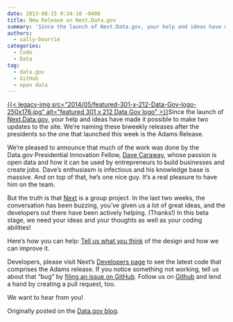 ```yaml
---
date: 2013-08-15 9:34:10 -0400
title: New Release on Next.Data.gov
summary: 'Since the launch of Next.Data.gov, your help and ideas have made it possible to make two updates to the site. We&#8217;re naming these biweekly releases after the presidents so the one that launched this week is the Adams Release. We&#8217;re pleased to announce that much'
authors:
  - sally-bourrie
categories:
  - Code
  - Data
tag:
  - data.gov
  - GitHub
  - open data
---
```


[{{< legacy-img src="2014/05/featured-301-x-212-Data-Gov-logo-250x176.jpg" alt="featured 301 x 212 Data Gov logo" >}}](http://blog.howto.gov/?attachment_id=78661)Since the launch of [Next.Data.gov](http://next.data.gov/), your help and ideas have made it possible to make two updates to the site. We&#8217;re naming these biweekly releases after the presidents so the one that launched this week is the Adams Release.

We&#8217;re pleased to announce that much of the work was done by the Data.gov Presidential Innovation Fellow, [Dave Caraway](http://www.whitehouse.gov/innovationfellows/round-2-fellows), whose passion is open data and how it can be used by entrepreneurs to build businesses and create jobs. Dave&#8217;s enthusiasm is infectious and his knowledge base is massive. And on top of that, he’s one nice guy. It’s a real pleasure to have him on the team.

But the truth is that [Next](http://next.data.gov/) is a group project. In the last two weeks, the conversation has been buzzing, you&#8217;ve given us a lot of great ideas, and the developers out there have been actively helping. (Thanks!) In this beta stage, we need your ideas and your thoughts as well as your coding abilities!

Here’s how you can help: [Tell us what you think](http://www.quora.com/Government/How-should-we-continue-to-improve-Data-gov) of the design and how we can improve it.

Developers, please visit Next’s [Developers page](http://next.data.gov/developers/) to see the latest code that comprises the Adams release. If you notice something not working, tell us about that &#8220;bug&#8221; by <a href="https://github.com/GSA/datagov-design/issues/t_blank" target="_blank">filing an issue on GitHub</a>. Follow us on <a href="https://github.com/GSA/datagov-design" target="_blank">Github</a> and lend a hand by creating a pull request, too.

We want to hear from you!

Originally posted on the [Data.gov blog](http://www.data.gov/blogs).